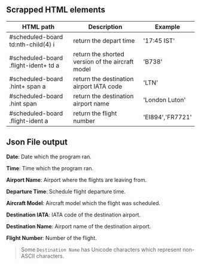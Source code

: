 ## Scrapped HTML elements

| HTML path | Description | Example |
|---|---|---|
| #scheduled-board td:nth-child(4) i | return the depart time | '17:45 IST'
| #scheduled-board .flight-ident+ td a | return the shorted version of the aircraft model | 'B738'
| #scheduled-board .hint+ span a | return the destination airport IATA code | 'LTN'
| #scheduled-board .hint span | return the destination airport name | 'London Luton'
| #scheduled-board .flight-ident a | return the flight number | 'EI894','FR7721'

## Json File output

**Date**: Date which the program ran.

**Time**: Time which the program ran.

**Airport Name**: Airport where the flights are leaving from.

**Departure Time**: Schedule flight departure time.

**Aircraft Model**: Aircraft model which the flight was scheduled.

**Destination IATA**: IATA code of the destination airport.

**Destination Name**: Airport name of the destination airport.

**Flight Number**: Number of the flight.

> Some `Destination Name` has Unicode characters which represent non-ASCII characters.


